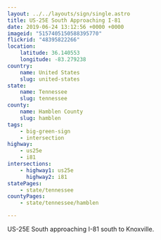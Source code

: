 ```yaml
---
layout: ../../layouts/sign/single.astro
title: US-25E South Approaching I-81
date: 2019-06-24 13:12:56 +0000 +0000
imageid: "5157405150588395770"
flickrid: "48395822266"
location:
    latitude: 36.140553
    longitude: -83.279238
country:
    name: United States
    slug: united-states
state:
    name: Tennessee
    slug: tennessee
county:
    name: Hamblen County
    slug: hamblen
tags:
    - big-green-sign
    - intersection
highway:
    - us25e
    - i81
intersections:
    - highway1: us25e
      highway2: i81
statePages:
    - state/tennessee
countyPages:
    - state/tennessee/hamblen

---
```

US-25E South approaching I-81 south to Knoxville.